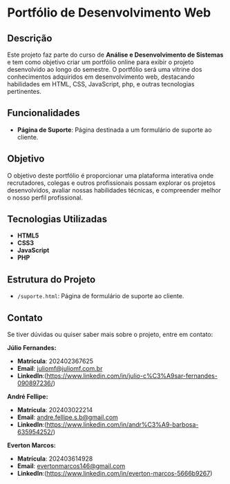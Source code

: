 # Portfólio de Desenvolvimento Web

## Descrição

Este projeto faz parte do curso de **Análise e Desenvolvimento de Sistemas** e tem como objetivo criar um portfólio online para exibir o projeto desenvolvido ao longo do semestre. O portfólio será uma vitrine dos conhecimentos adquiridos em desenvolvimento web, destacando habilidades em HTML, CSS, JavaScript, php, e outras tecnologias pertinentes.

## Funcionalidades

- **Página de Suporte**: Página destinada a um formulário de suporte ao cliente.


## Objetivo

O objetivo deste portfólio é proporcionar uma plataforma interativa onde recrutadores, colegas e outros profissionais possam explorar os projetos desenvolvidos, avaliar nossas habilidades técnicas, e compreender melhor o nosso perfil profissional.

## Tecnologias Utilizadas

- **HTML5**
- **CSS3**
- **JavaScript**
- **PHP**

## Estrutura do Projeto

- `/suporte.html`: Página de formulário de suporte ao cliente.

## Contato

Se tiver dúvidas ou quiser saber mais sobre o projeto, entre em contato:

**Júlio Fernandes:**

- **Matrícula**: 202402367625
- **Email**: [juliomf@juliomf.com.br](mailto:juliomf@juliomf.com.br)
- **LinkedIn**:(https://www.linkedin.com/in/julio-c%C3%A9sar-fernandes-090897236/)

**André Fellipe:**

- **Matrícula**: 202403022214
- **Email**: [andre.fellipe.s.b@gmail.com](maito;andre.fellipe.s.b@gmail.com)
- **LinkedIn**:(https://www.linkedin.com/in/andr%C3%A9-barbosa-635954252/)

**Everton Marcos:**

- **Matrícula**: 202403614928
- **Email**: [evertonmarcos146@gmail.com](mailto:evertonmarcos146@gmail.com)
- **LinkedIn**:(https://www.linkedin.com/in/everton-marcos-5666b9267)
